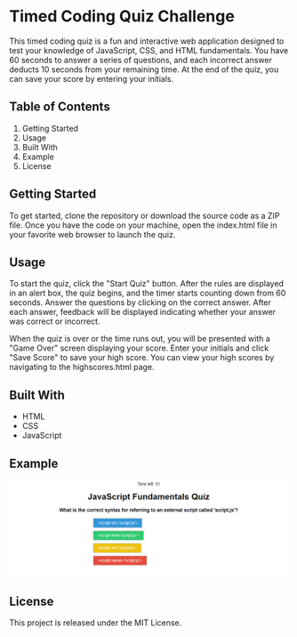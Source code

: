 # Timed Coding Quiz Challenge
This timed coding quiz is a fun and interactive web application designed to test your knowledge of JavaScript, CSS, and HTML fundamentals. You have 60 seconds to answer a series of questions, and each incorrect answer deducts 10 seconds from your remaining time. At the end of the quiz, you can save your score by entering your initials.

## Table of Contents
1.  Getting Started
2. Usage
3. Built With
4. Example
5. License

## Getting Started
To get started, clone the repository or download the source code as a ZIP file. Once you have the code on your machine, open the index.html file in your favorite web browser to launch the quiz.

## Usage
To start the quiz, click the "Start Quiz" button. After the rules are displayed in an alert box, the quiz begins, and the timer starts counting down from 60 seconds. Answer the questions by clicking on the correct answer. After each answer, feedback will be displayed indicating whether your answer was correct or incorrect.

When the quiz is over or the time runs out, you will be presented with a "Game Over" screen displaying your score. Enter your initials and click "Save Score" to save your high score. You can view your high scores by navigating to the highscores.html page.

## Built With
* HTML
* CSS
* JavaScript
## Example
![A user clicks through an interactive coding quiz, then enters initials to save the high score before resetting and starting over.](./Assets/captura.gif)
## License
This project is released under the MIT License.